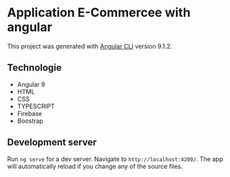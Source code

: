 # Application E-Commercee with angular 

This project was generated with [Angular CLI](https://github.com/angular/angular-cli) version 9.1.2.


## Technologie
* Angular 9 
* HTML
* CSS
* TYPESCRIPT
* Firebase
* Boostrap

## Development server

Run `ng serve` for a dev server. Navigate to `http://localhost:4200/`. The app will automatically reload if you change any of the source files.
